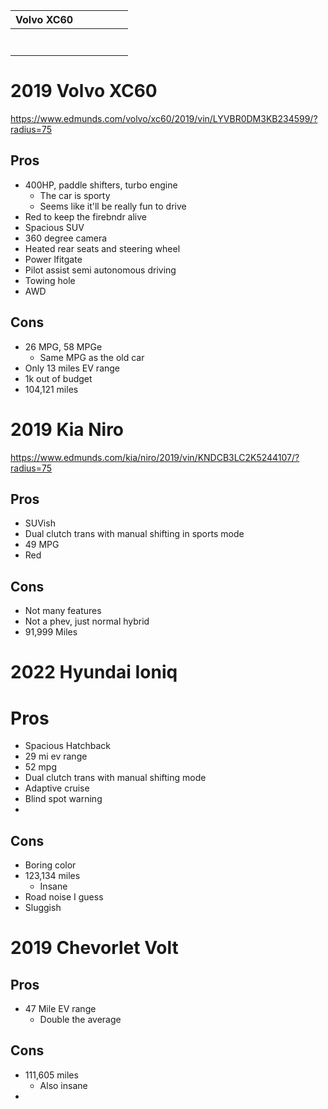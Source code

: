 
| Volvo XC60 |     |     |     |     |     |
| :--------- | :-- | :-- | :-- | :-- | :-- |
|            |     |     |     |     |     |
|            |     |     |     |     |     |
|            |     |     |     |     |     |
|            |     |     |     |     |     |
|            |     |     |     |     |     |
|            |     |     |     |     |     |
|            |     |     |     |     |     |
# 2019 Volvo XC60
https://www.edmunds.com/volvo/xc60/2019/vin/LYVBR0DM3KB234599/?radius=75
## Pros
- 400HP, paddle shifters, turbo engine
	- The car is sporty
	- Seems like it'll be really fun to drive
- Red to keep the firebndr alive
- Spacious SUV
- 360 degree camera
- Heated rear seats and steering wheel
- Power lfitgate
- Pilot assist semi autonomous driving
- Towing hole
- AWD
## Cons
- 26 MPG, 58 MPGe
	- Same MPG as the old car
- Only 13 miles EV range
- 1k out of budget
- 104,121 miles
# 2019 Kia Niro
https://www.edmunds.com/kia/niro/2019/vin/KNDCB3LC2K5244107/?radius=75
## Pros
- SUVish
- Dual clutch trans with manual shifting in sports mode
- 49 MPG
- Red
## Cons
- Not many features
- Not a phev, just normal hybrid
- 91,999 Miles
# 2022 Hyundai Ioniq
# Pros
- Spacious Hatchback
- 29 mi ev range
- 52 mpg
- Dual clutch trans with manual shifting mode
- Adaptive cruise
- Blind spot warning
- 
## Cons
- Boring color
- 123,134 miles
	- Insane
- Road noise I guess
- Sluggish
# 2019 Chevorlet Volt
## Pros
- 47 Mile EV range
	- Double the average
## Cons
- 111,605 miles
	- Also insane
- 